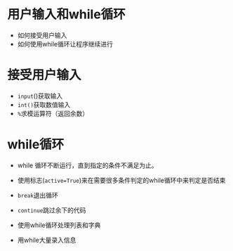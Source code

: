 # 用户输入和while循环
- 如何接受用户输入
- 如何使用while循环让程序继续进行

# 接受用户输入
- `input`()获取输入
- `int()`获取数值输入
- `%`求模运算符（返回余数）

# while循环
- while 循环不断运行，直到指定的条件不满足为止。
- 使用标志(`active=True`)来在需要很多条件判定的while循环中来判定是否结束
- `break`退出循环
- `continue`跳过余下的代码

- 使用while循环处理列表和字典
- 用while大量录入信息